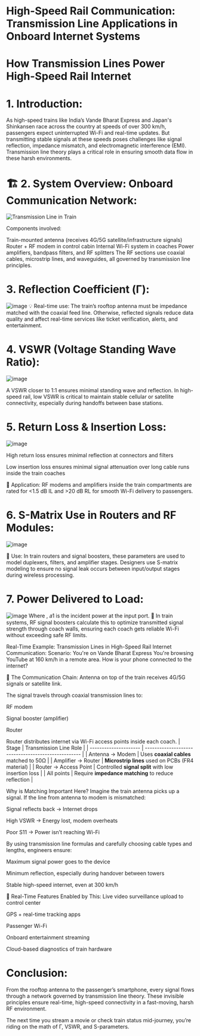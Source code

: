 # High-Speed Rail Communication: Transmission Line Applications in Onboard Internet Systems
# How Transmission Lines Power High-Speed Rail Internet

# 1. Introduction:
As high-speed trains like India’s Vande Bharat Express and Japan's Shinkansen race across the country at speeds of over 300 km/h, passengers expect uninterrupted Wi-Fi and real-time updates.
But transmitting stable signals at these speeds poses challenges like signal reflection, impedance mismatch, and electromagnetic interference (EMI). Transmission line theory plays a critical role in ensuring smooth data flow in these harsh environments.

# 🏗️ 2. System Overview: Onboard Communication Network:
![Transmission Line in Train](transmission_line_in_train.png)


Components involved:

Train-mounted antenna (receives 4G/5G satellite/infrastructure signals)
Router + RF modem in control cabin
Internal Wi-Fi system in coaches
Power amplifiers, bandpass filters, and RF splitters
The RF sections use coaxial cables, microstrip lines, and waveguides, all governed by transmission line principles.

# 3. Reflection Coefficient (Γ):
![image](https://github.com/user-attachments/assets/8006fc10-ae30-4ff1-a5db-64a7864ac176)
💡 Real-time use: The train’s rooftop antenna must be impedance matched with the coaxial feed line. Otherwise, reflected signals reduce data quality and affect real-time services like ticket verification, alerts, and entertainment.

# 4. VSWR (Voltage Standing Wave Ratio):
![image](https://github.com/user-attachments/assets/0c749657-e810-467a-9c4a-4a120de2f534)

​A VSWR closer to 1:1 ensures minimal standing wave and reflection. In high-speed rail, low VSWR is critical to maintain stable cellular or satellite connectivity, especially during handoffs between base stations.

# 5. Return Loss & Insertion Loss:
![image](https://github.com/user-attachments/assets/96c303a2-0357-4a33-a244-5f279914df96)

High return loss ensures minimal reflection at connectors and filters

Low insertion loss ensures minimal signal attenuation over long cable runs inside the train coaches

📌 Application: RF modems and amplifiers inside the train compartments are rated for <1.5 dB IL and >20 dB RL for smooth Wi-Fi delivery to passengers.

# 6. S-Matrix Use in Routers and RF Modules:
![image](https://github.com/user-attachments/assets/88ae88de-b5e4-4845-b825-c00daa9bb8f6)

📍 Use: In train routers and signal boosters, these parameters are used to model duplexers, filters, and amplifier stages. Designers use S-matrix modeling to ensure no signal leak occurs between input/output stages during wireless processing.

# 7. Power Delivered to Load:
![image](https://github.com/user-attachments/assets/0006468b-7974-4443-bec5-86a717bbe9df)
Where ,
𝑎1 is the incident power at the input port.
🚉 In train systems, RF signal boosters calculate this to optimize transmitted signal strength through coach walls, ensuring each coach gets reliable Wi-Fi without exceeding safe RF limits.

Real-Time Example: Transmission Lines in High-Speed Rail Internet Communication:
Scenario: You're on Vande Bharat Express
You're browsing YouTube at 160 km/h in a remote area.
How is your phone connected to the internet?

🔄 The Communication Chain:
Antenna on top of the train receives 4G/5G signals or satellite link.

The signal travels through coaxial transmission lines to:

RF modem

Signal booster (amplifier)

Router

Router distributes internet via Wi-Fi access points inside each coach.
| Stage                 | Transmission Line Role                              |
| --------------------- | --------------------------------------------------- |
| Antenna → Modem       | Uses **coaxial cables** matched to 50Ω              |
| Amplifier → Router    | **Microstrip lines** used on PCBs (FR4 material)    |
| Router → Access Point | Controlled **signal split** with low insertion loss |
| All points            | Require **impedance matching** to reduce reflection |

Why is Matching Important Here?
Imagine the train antenna picks up a signal. If the line from antenna to modem is mismatched:

Signal reflects back → Internet drops

High VSWR → Energy lost, modem overheats

Poor S11 → Power isn’t reaching Wi-Fi

By using transmission line formulas and carefully choosing cable types and lengths, engineers ensure:

Maximum signal power goes to the device

Minimum reflection, especially during handover between towers

Stable high-speed internet, even at 300 km/h

📡 Real-Time Features Enabled by This:
Live video surveillance upload to control center

GPS + real-time tracking apps

Passenger Wi-Fi

Onboard entertainment streaming

Cloud-based diagnostics of train hardware

# Conclusion:
From the rooftop antenna to the passenger’s smartphone, every signal flows through a network governed by transmission line theory. These invisible principles ensure real-time, high-speed connectivity in a fast-moving, harsh RF environment.

The next time you stream a movie or check train status mid-journey, you’re riding on the math of Γ, VSWR, and S-parameters.
